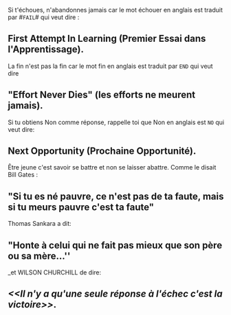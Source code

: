 
Si t'échoues, n'abandonnes jamais car le mot échouer en anglais est traduit par #`FAIL`# qui veut dire : 
## First Attempt In Learning (Premier Essai dans l'Apprentissage).

La fin n'est pas la fin car le mot fin en anglais est traduit par `END` qui veut dire 
## "Effort Never Dies" (les efforts ne meurent jamais).

Si tu obtiens Non comme réponse, rappelle toi que Non en anglais est `NO` qui veut dire:
## Next Opportunity (Prochaine Opportunité).

Être jeune c'est savoir se battre et non se laisser abattre.
Comme le disait Bill Gates :
## "Si tu es né pauvre, ce n'est pas de ta faute, mais si tu meurs pauvre c'est ta faute"

Thomas Sankara a dit: 
## "Honte à celui qui ne fait pas mieux que son père ou sa mère...''
_et WILSON CHURCHILL de dire: 
## _<<Il n'y a qu'une seule réponse à l'échec c'est la victoire>>_.
